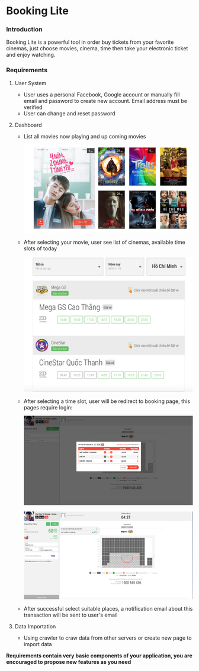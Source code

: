 # Booking Lite

### Introduction

Booking Lite is a powerful tool in order buy tickets from your favorite cinemas, just choose movies, cinema, time then take your electronic ticket and enjoy watching.

### Requirements

1. User System

   - User uses a personal Facebook, Google account or manually fill email and password to create new account. Email address must be verified
   - User can change and reset password

2. Dashboard

   - List all movies now playing and up coming movies

     ![Dashboard](./assets/movies/movies.png)

   - After selecting your movie, user see list of cinemas, available time slots of today

     ![cinemas](./assets/movies/cinemas.png)

   - After selecting a time slot, user will be redirect to booking page, this pages require login:

     ![quantity](./assets/movies/quantity.png)

     ![booking](./assets/movies/booking.png)

   - After successful select suitable places, a notification email about this transaction will be sent to user's email 

3. Data Importation

   - Using crawler to craw data from other servers or create new page to import data


**Requirements contain very basic components of your application, you are encouraged to propose new features as you need**



